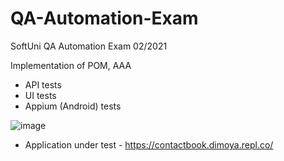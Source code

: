 # QA-Automation-Exam
SoftUni QA Automation Exam 02/2021

Implementation of POM, AAA

* API tests
* UI tests
* Appium (Android) tests


![image](https://user-images.githubusercontent.com/25158666/108911575-15babf00-7630-11eb-9f8f-a0dd1645258d.png)

* Аpplication under test - https://contactbook.dimoya.repl.co/
